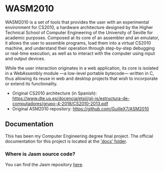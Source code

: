 # WASM2010

WASM2010 is a set of tools that provides the user with an experimental environment for CS2010, a hardware architecture designed by the Higher Technical School of Computer Engineering of the University of Seville for academic purposes. Composed at its core of an assembler and an emulator, it allows the user to assemble programs, load them into a virtual CS2010 machine, and understand their operation through step-by-step debugging or real-time execution, as well as to interact with the computer using input and
output devices.

While the user interaction originates in a web application, its core is isolated in a WebAssembly module —a low-level portable bytecode—
written in C, thus allowing its reuse in web and desktop projects that wish to incorporate or extend its functionality.

- Original CS2010 architecture (in Spanish): https://www.dte.us.es/docencia/etsii/gii-is/estructura-de-computadores/grupo-4-2018/CS2010-2013.pdf
- Original ASM2010 repository: https://github.com/GuilleX7/ASM2010

## Documentation

This has been my Computer Engineering degree final project. The official documentation for this project is located at the ['docs' folder](https://github.com/GuilleX7/WASM2010/tree/master/docs).

### Where is Jasm source code?

You can find the Jasm repository [here](https://github.com/GuilleX7/Jasm).
